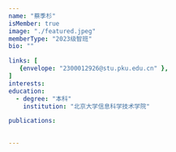 ```yaml
---
name: "蔡季杉"
isMember: true
image: "./featured.jpeg"
memberType: "2023级智班"
bio: ""

links: [
   {envelope: "2300012926@stu.pku.edu.cn" },
]
interests:
education:
  - degree: "本科"
    institution: "北京大学信息科学技术学院"

publications:
  

---
```


